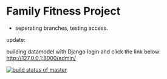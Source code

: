 # Family Fitness Project #

* seperating branches, testing access.

update:

building datamodel with Django
login and click the link below:
http://127.0.0.1:8000/admin/


[![build status of master](https://app.travis-ci.com/kevferreras/SSW695-Family-Fitness.svg?branch=main)](https://app.travis-ci.com/kevferreras/SSW695-Family-Fitness)
